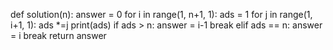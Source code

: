 def solution(n):
    answer = 0
    for i in range(1, n+1, 1):
        ads = 1
        for j in range(1, i+1, 1):
            ads *=j
        print(ads)
        if ads > n:
            answer = i-1
            break
        elif ads == n:
            answer = i
            break
    return answer
